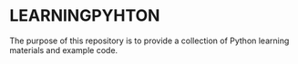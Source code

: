 # LEARNINGPYHTON

The purpose of this repository is to provide a collection of Python learning materials and example code. 
 
